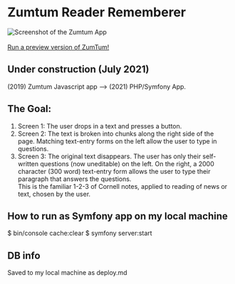 # Zumtum Reader Rememberer
![Screenshot of the Zumtum App](https://github.com/atom-box/zuntum/blob/master/zum_310x165.png)<br><br>
[Run a preview version of ZumTum!](https://atom-box.github.io/zumtum/)
## Under construction (July 2021)
(2019) Zumtum Javascript app --> (2021) PHP/Symfony App. 
## The Goal:
1. Screen 1: The user drops in a text and presses a button.
2. Screen 2: The text is broken into chunks along the right side of the page.  Matching text-entry forms on the left allow the user to type in questions.
3. Screen 3: The original text disappears.  The user has only their self-written questions (now uneditable) on the left.  On the right, a 2000 character (300 word) text-entry form allows the user to type their paragraph that answers the questions. <br> 
This is the familiar 1-2-3 of Cornell notes, applied to reading of news or text, chosen by the user.	

## How to run as Symfony app on my local machine
$ bin/console cache:clear
$ symfony server:start

## DB info 
Saved to my local machine as deploy.md
